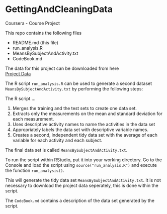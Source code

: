 GettingAndCleaningData
======================

Coursera - Course Project

This repo contains the following files
* README.md   (this file)
* run_analysis.R
* MeansBySubjectAndActivity.txt
* CodeBook.md

The data for this project can be downloaded from here      
[Project Data](https://d396qusza40orc.cloudfront.net/getdata%2Fprojectfiles%2FUCI%20HAR%20Dataset.zip)
 
The R script `run_analysis.R` can be used to generate a second dataset `MeansBySubjectAndActivity.txt`
by performing the following steps:

The R script ...      
1. Merges the training and the test sets to create one data set.    
2. Extracts only the measurements on the mean and standard deviation for each measurement.     
3. Uses descriptive activity names to name the activities in the data set   
4. Appropriately labels the data set with descriptive variable names.     
5. Creates a second, independent tidy data set with the average of each variable for each activity and each subject. 

The final data set is called `MeansBySubjectAndActivity.txt`.

To run the script within RStudio, put it into your working directory. Go to the Console and
load the script using `source("run_analysis.R")` and execute the function `run_analysis()`.

This will generate the tidy data set `MeansBySubjectAndActivity.txt`.
It is not necessary to download the project data seperately, this is done within the script.


The `CodeBook.md` contains a description of the data set generated by the script.